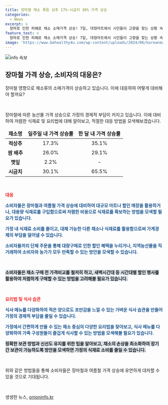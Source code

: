 ```yaml
---
title: 장마철 채소 폭등 상추 17%·시금치 30% 가격 상승
categories:
  - News
excerpt: >
  장마로 인한 피해로 채소 소매가격 상승! 7일, 대형마트에서 시민들이 고향을 찾는 상황 속, 적상추, 쌈 배추, 깻잎, 시금치 등 채소들의 가격이 급등. 농산물값은 장마 뒤 폭염, 태풍으로 더 오를 전망. 특히 여름철 농산물 수급 불안이 되풀이되고 있는 상황. 더팩트는 24시간 제보를 기다립니다. [자세히보기]
feature_text: >
  장마로 인한 피해로 채소 소매가격 상승! 7일, 대형마트에서 시민들이 고향을 찾는 상황 속, 적상추, 쌈 배추, 깻잎, 시금치 등 채소들의 가격이 급등. 농산물값은 장마 뒤 폭염, 태풍으로 더 오를 전망. 특히 여름철 농산물 수급 불안이 되풀이되고 있는 상황. 더팩트는 24시간 제보를 기다립니다. [자세히보기]
image: 'https://www.behealthy4u.com/wp-content/uploads/2024/06/koreanews.jpg'
---
```


<p><img src="https://www.behealthy4u.com/wp-content/uploads/2024/06/koreanews.jpg" alt="info 속보" /></p>

<h2 data-ke-size="size26">장마철 가격 상승, 소비자의 대응은?</h2>

<p data-ke-size="size16">장마철 영향으로 채소류의 소매가격이 상승하고 있습니다. 이에 대응하여 어떻게 대비해야 할까요?</p>

<p data-ke-size="size16">&nbsp;</p>

<p data-ke-size="size16">장마철에 따른 농산물 가격 상승으로 가정의 경제적 부담이 커지고 있습니다. 이에 대비하여 저렴한 식재료 및 요리법에 대해 알아보고, 적절한 대응 방법을 모색해보겠습니다.</p>

<table>
<thead>
<tr>
<td style="text-align: center; height: 17px;"><b>채소명</b></td>
<td style="text-align: center; height: 17px;"><b>일주일 내 가격 상승률</b></td>
<td style="text-align: center; height: 17px;"><b>한 달 내 가격 상승률</b></td>
</tr>
</thead>
<tbody>
<tr>
<td style="text-align: center; height: 17px;"><b>적상추</b></td>
<td style="text-align: center; height: 17px;">17.3%</td>
<td style="text-align: center; height: 17px;">35.1%</td>
</tr>
<tr>
<td style="text-align: center; height: 17px;"><b>쌈 배추</b></td>
<td style="text-align: center; height: 17px;">26.0%</td>
<td style="text-align: center; height: 17px;">29.1%</td>
</tr>
<tr>
<td style="text-align: center; height: 17px;"><b>깻잎</b></td>
<td style="text-align: center; height: 17px;">2.2%</td>
<td style="text-align: center; height: 17px;">-</td>
</tr>
<tr>
<td style="text-align: center; height: 17px;"><b>시금치</b></td>
<td style="text-align: center; height: 17px;">30.1%</td>
<td style="text-align: center; height: 17px;">65.5%</td>
</tr>
</tbody>
</table>

<p data-ke-size="size16">&nbsp;</p>

<p data-ke-size="size16"><b><span style="color: #ee2323;">대응</span></b></p>

<p data-ke-size="size16"><b><span style="color: #1a5490;">소비자들은 장마철과 여름철 가격 상승에 대비하여 대규모 마트나 할인 매장을 활용하거나, 대용량 식재료를 구입함으로써 저렴한 비용으로 식재료를 확보하는 방법을 모색할 필요가 있습니다.</span></b></p>

<p data-ke-size="size16"><b><span style="color: #1a5490;">가정 내 식재료 소비를 줄이고, 대체 가능한 다른 채소나 식재료를 활용함으로써 가계경제의 부담을 덜어낼 수 있습니다.</span></b></p>

<p data-ke-size="size16"><b><span style="color: #1a5490;">소비자들끼리 단체 주문을 통해 대량구매로 인한 할인 혜택을 누리거나, 지역농산물을 직거래하여 소비자와 농가가 모두 만족할 수 있는 방안을 모색할 수 있습니다.</span></b></p>

<p data-ke-size="size16">&nbsp;</p>

<p data-ke-size="size16"><b><span style="background-color: #21538527;">소비자들은 채소 구매 전 가격비교를 철저히 하고, 새벽시간대 등 시간대별 할인 행사를 활용하여 저렴하게 구매할 수 있는 방법을 고려해볼 필요가 있습니다.</span></b></p>

<p data-ke-size="size16">&nbsp;</p>

<p data-ke-size="size16"><b><span style="color: #ee2323;">요리법 및 식사 습관</span></b></p>

<p data-ke-size="size16"><b><span style="color: #1a5490;">식사 메뉴를 다양화하여 적은 양으로도 포만감을 느낄 수 있는 가벼운 식사 습관을 만들어 가정의 경제적 부담을 줄일 수 있습니다. </span></b></p>

<p data-ke-size="size16"><b><span style="color: #1a5490;">가정에서 간편하게 만들 수 있는 채소 중심의 다양한 요리법을 찾아보고, 식사 메뉴를 다양화하여 가족 구성원들이 즐겁게 식사할 수 있는 방법을 모색해볼 필요가 있습니다.</span></b></p>

<p data-ke-size="size16"><b><span style="background-color: #21538527;">정확한 보관 방법과 신선도 유지를 위한 팁을 알아보고, 채소의 손상을 최소화하여 장기간 보관이 가능하도록 방안을 모색하면 가정의 식재료 소비를 줄일 수 있습니다.</span></b></p>

<p data-ke-size="size16">&nbsp;</p>

<p data-ke-size="size16">위와 같은 방법들을 통해 소비자들은 장마철과 여름철 가격 상승에 유연하게 대처할 수 있을 것으로 기대됩니다.</p>

<p data-ke-size="size16">&nbsp;</p>
생생한 뉴스, <a href="https://onioninfo.kr" rel="dofollow">onioninfo.kr</a>


